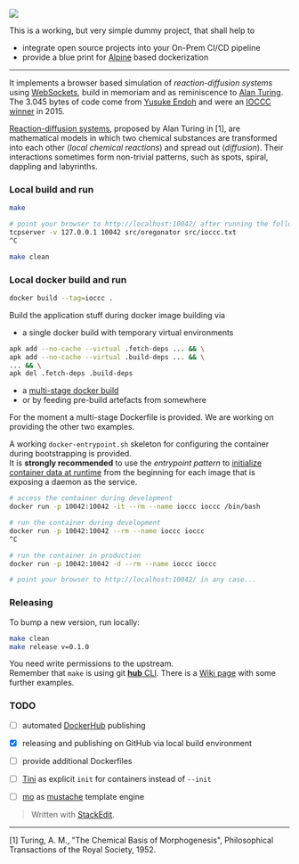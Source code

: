 ![](https://github.com/dta4/ioccc/workflows/Dockerization/badge.svg)

This is a working, but very simple dummy project, that shall help to
* integrate open source projects into your On-Prem CI/CD pipeline
* provide a blue print for [Alpine][4] based dockerization

---

It implements a browser based simulation of *reaction-diffusion systems* using [WebSockets][8], build in memoriam and as reminiscence to [Alan Turing][2]. The 3.045 bytes of code come from [Yusuke Endoh][0] and were an [IOCCC winner][1] in 2015.

[Reaction-diffusion systems][3], proposed by Alan Turing in \[1\], are mathematical models in which two chemical substances are transformed into each other (*local chemical reactions*) and spread out (*diffusion*). Their interactions sometimes form non-trivial patterns, such as spots, spiral, dappling and labyrinths.

### Local build and run

```bash
make

# point your browser to http://localhost:10042/ after running the following command
tcpserver -v 127.0.0.1 10042 src/oregonator src/ioccc.txt
^C

make clean
```

### Local docker build and run

```bash
docker build --tag=ioccc .
```

Build the application stuff during docker image building via
* a single docker build with temporary virtual environments
```bash
apk add --no-cache --virtual .fetch-deps ... && \
apk add --no-cache --virtual .build-deps ... && \
... && \
apk del .fetch-deps .build-deps
```
* a [multi-stage docker build][6]
* or by feeding pre-build artefacts from somewhere

For the moment a multi-stage Dockerfile is provided. We are working on providing the other two examples.

A working `docker-entrypoint.sh` skeleton for configuring the container during bootstrapping is provided.   
It is **strongly recommended** to use the *entrypoint pattern* to [initialize container data at runtime][7] from the beginning for each image that is exposing a daemon as the service.

```bash
# access the container during development
docker run -p 10042:10042 -it --rm --name ioccc ioccc /bin/bash

# run the container during development
docker run -p 10042:10042 --rm --name ioccc ioccc
^C

# run the container in production
docker run -p 10042:10042 -d --rm --name ioccc ioccc

# point your browser to http://localhost:10042/ in any case...
```

### Releasing

To bump a new version, run locally:

```bash
make clean
make release v=0.1.0
```

You need write permissions to the upstream.  
Remember that `make` is using git [**hub** CLI][9]. There is a [Wiki page][10] with some further examples.

### TODO

- [ ] automated [DockerHub][5] publishing
- [x] releasing and publishing on GitHub via local build environment
- [ ] provide additional Dockerfiles
- [ ] [Tini][12] as explicit `init` for containers instead of `--init`
- [ ] [mo][14] as [mustache][13] template engine


> Written with [StackEdit](https://stackedit.io/).

---

\[1\] Turing, A. M., "The Chemical Basis of Morphogenesis", Philosophical Transactions of the Royal Society, 1952.

[0]: https://github.com/mame
[1]: http://ioccc.org/winners.html#E
[2]: https://en.wikipedia.org/wiki/Alan_Turing
[3]: https://en.wikipedia.org/wiki/Reaction%E2%80%93diffusion_system
[4]: https://alpinelinux.org/
[5]: https://hub.docker.com/r/dta4/ioccc
[6]: https://docs.docker.com/develop/develop-images/multistage-build/
[7]: https://success.docker.com/article/use-a-script-to-initialize-stateful-container-data
[8]: https://en.wikipedia.org/wiki/WebSocket
[9]: https://hub.github.com/
[10]: https://github.com/dta4/commons/wiki/GitHub-Workflow
[12]: https://github.com/krallin/tini
[13]: https://mustache.github.io/
[14]: https://github.com/tests-always-included/mo
